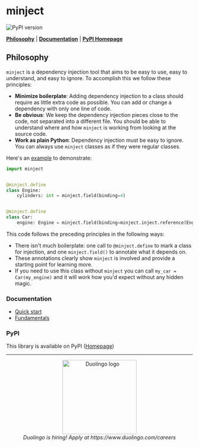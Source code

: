 # minject

![PyPI version](https://img.shields.io/pypi/v/minject)

[**Philosophy**](#philosophy)
| [**Documentation**](https://github.com/duolingo/minject/blob/master/docs/dependency_injection.md)
| [**PyPI Homepage**](https://pypi.org/project/minject/)

## Philosophy

`minject` is a dependency injection tool that aims to be easy to use, easy to understand, and easy to ignore. To
accomplish this we follow these principles:

- **Minimize boilerplate**: Adding dependency injection to a class should
  require as little extra code as possible. You can add or change a dependency
  with only one line of code.
- **Be obvious**: We keep the dependency injection pieces close to the code, not
  separated into a different file. You should be able to understand where
  and how `minject` is working from looking at the source code.
- **Work as plain Python**: Dependency injection must be easy to ignore. You can
  always use `minject` classes as if they were regular classes.

Here's an [example](docs/examples/philosophy.py) to demonstrate:

```python
import minject


@minject.define
class Engine:
    cylinders: int = minject.field(binding=4)


@minject.define
class Car:
    engine: Engine = minject.field(binding=minject.inject.reference(Engine))
```

This code follows the preceding principles in the following ways:

- There isn't much boilerplate: one call to `@minject.define` to mark a class for
  injection, and one `minject.field()` to annotate what it depends on.
- These annotations clearly show `minject` is involved and provide a starting
  point for learning more.
- If you need to use this class without `minject`
  you can call `my_car = Car(my_engine)` and it will work how you'd
  expect without any hidden magic.

### Documentation

- [Quick start](https://github.com/duolingo/minject/blob/master/docs/dependency_injection.md#quick-start)
- [Fundamentals](https://github.com/duolingo/minject/blob/master/docs/dependency_injection.md#fundamentals)

### PyPI

This library is available on PyPI ([Homepage](https://pypi.org/project/minject/))

---

<div align="center">
  <a href="https://careers.duolingo.com/">
    <img src="https://github.com/user-attachments/assets/80a6153e-1d88-429b-9775-5baeb9281842" alt="Duolingo logo" width="200"/>
  </a>
  <br/>
  <i>Duolingo is hiring! Apply at <a>https://www.duolingo.com/careers</a></i>
</div>
